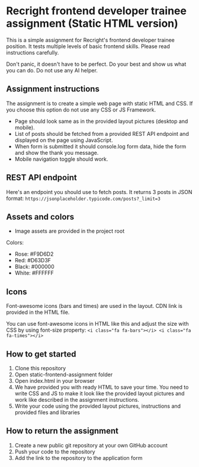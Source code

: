 # Recright frontend developer trainee assignment (Static HTML version)

This is a simple assignment for Recright's frontend developer trainee position. It tests multiple levels of basic frontend skills. Please read instructions carefully.

Don't panic, it doesn't have to be perfect. Do your best and show us what you can do. Do not use any AI helper.

## Assignment instructions
The assignment is to create a simple web page with static HTML and CSS. If you choose this option do not use any CSS or JS Framework.
- Page should look same as in the provided layout pictures (desktop and mobile).
- List of posts should be fetched from a provided REST API endpoint and displayed on the page using JavaScript.
- When form is submitted it should console.log form data, hide the form and show the thank you message.
- Mobile navigation toggle should work.

## REST API endpoint

Here's an endpoint you should use to fetch posts. It returns 3 posts in JSON format:
`https://jsonplaceholder.typicode.com/posts?_limit=3`

## Assets and colors
- Image assets are provided in the project root

Colors:
- Rose: #F9D6D2
- Red: #D63D3F 
- Black: #000000
- White: #FFFFFF

## Icons
Font-awesome icons (bars and times) are used in the layout. CDN link is provided in the HTML file.

You can use font-awesome icons in HTML like this and adjust the size with CSS by using font-size property:
```<i class="fa fa-bars"></i> <i class="fa fa-times"></i>```


## How to get started
1. Clone this repository
2. Open static-frontend-assignment folder
3. Open index.html in your browser
4. We have provided you with ready HTML to save your time. You need to write CSS and JS to make it look like the provided layout pictures and work like described in the assignment instructions.
4. Write your code using the provided layout pictures, instructions and provided files and libraries

## How to return the assignment
1. Create a new public git repository at your own GitHub account
2. Push your code to the repository
3. Add the link to the repository to the application form
